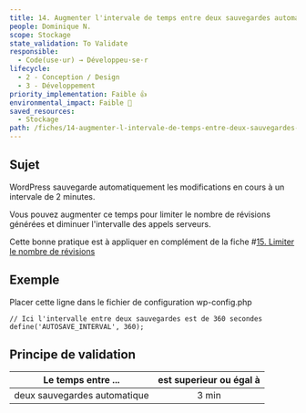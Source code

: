 ```yaml
---
title: 14. Augmenter l'intervale de temps entre deux sauvegardes automatiques
people: Dominique N.
scope: Stockage
state_validation: To Validate
responsible: 
  - Code(use·ur) → Développeu·se·r
lifecycle: 
  - 2 - Conception / Design
  - 3 - Développement
priority_implementation: Faible 👍
environmental_impact: Faible 🌱
saved_resources: 
  - Stockage
path: /fiches/14-augmenter-l-intervale-de-temps-entre-deux-sauvegardes-automatiques
---
```


## Sujet

WordPress sauvegarde automatiquement les modifications en cours à un intervale de 2 minutes.

Vous pouvez augmenter ce temps pour limiter le nombre de révisions générées et diminuer l'intervalle des appels serveurs.

Cette bonne pratique est à appliquer en complément de la fiche #[15. Limiter le nombre de révisions](./fiches/15.%20Limiter%20le%20nombre%20de%20r%C3%A9visions.md)

## Exemple

Placer cette ligne dans le fichier de configuration wp-config.php

`// Ici l'intervalle entre deux sauvegardes est de 360 secondes
define('AUTOSAVE_INTERVAL', 360);`

## Principe de validation

| Le temps entre ... | est superieur ou égal à |
| ------------- | :---------------------: |
| deux sauvegardes automatique        |            3 min            |
